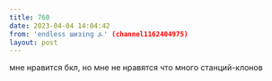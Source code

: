 ```yaml
---
title: 760
date: 2023-04-04 14:04:42
from: 'endless шизing ⍼' (channel1162404975)
layout: post
---
```


мне нравится бкл, но мне не нравятся что много станций-клонов
